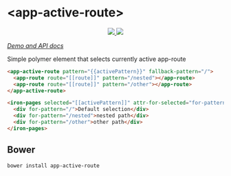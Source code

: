 # \<app-active-route\>
<p align="center">
    <a href="https://beta.webcomponents.org/element/mgibas/app-active-route">
        <img src="https://img.shields.io/badge/webcomponents.org-published-blue.svg"></img>
    </a>
    <a href="https://github.com/mgibas/app-active-route">
        <img src="https://img.shields.io/bower/v/app-active-route.svg"></img>
    </a>
</p>

_[Demo and API docs](https://mgibas.github.io/app-active-route/components/app-active-route/)_

Simple polymer element that selects currently active app-route


<!--
```
<custom-element-demo>
  <template>
    <script src="../webcomponentsjs/webcomponents-lite.js"></script>
    <link rel="import" href="../iron-pages/iron-pages.html">
    <link rel="import" href="../app-route/app-route.html">
    <link rel="import" href="../paper-input/paper-input.html">
    <link rel="import" href="app-active-route.html">
    <template is="dom-bind" id="demo">
        <app-active-route pattern="{{activePattern}}" fallback-pattern="/">
          <app-route route="[[route]]" pattern="/nested"></app-route>
        </app-active-route>

        <paper-input label="Route path" value="{{route.path}}"></paper-input>

        <iron-pages selected="[[activePattern]]" attr-for-selected="for-pattern">
          <div for-pattern="/">Default selection</div>
          <div for-pattern="/nested">nested path</div>
        </iron-pages>
    </template>
    <script>
    demo.route = {};
    </script>
  </template>
</custom-element-demo>
```
-->
```html
<app-active-route pattern="{{activePattern}}" fallback-pattern="/">
  <app-route route="[[route]]" pattern="/nested"></app-route>
  <app-route route="[[route]]" pattern="/other"></app-route>
</app-active-route>

<iron-pages selected="[[activePattern]]" attr-for-selected="for-pattern">
  <div for-pattern="/">Default selection</div>
  <div for-pattern="/nested">nested path</div>
  <div for-pattern="/other">other path</div>
</iron-pages>
```

## Bower

```
bower install app-active-route
```
